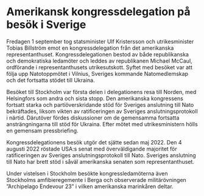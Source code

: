 # Amerikansk kongressdelegation på besök i Sverige

Fredagen 1 september tog statsminister Ulf Kristersson och utrikesminister Tobias Billström emot en kongressdelegation från det amerikanska representanthuset. Kongressdelegationen bestod av både republikanska och demokratiska ledamöter och leddes av republikanen Michael McCaul, ordförande i representanthusets utrikesutskott. Syftet med besöket var att följa upp Natotoppmötet i Vilnius, Sveriges kommande Natomedlemskap och det fortsatta stödet till Ukraina.


Besöket till Stockholm var första delen i delegationens resa till Norden, med Helsingfors som andra och sista stopp. Den amerikanska kongressens fortsatt starka och partiöverskridande stöd för Sveriges anslutning till Nato bekräftades, liksom vikten av ratificeringen av Sveriges anslutningsprotokoll i närtid. Därutöver fördes diskussioner om de gemensamma fortsatta ansträngningarna till stöd för Ukraina. Efter mötet med utrikesministern hölls en gemensam pressbriefing.

Kongressdelegationens besök utgör det sjätte sedan maj 2022\. Den 4 augusti 2022 röstade USA:s senat med överväldigande majoritet för ratificeringen av Sveriges anslutningsprotokoll till Nato. Sveriges anslutning till Nato har brett stöd i såväl amerikanska senaten som representanthuset.

Under vistelsen i Stockholm besökte kongressledamöterna även Stockholms amfibieregemente i Berga och observerade militärövningen ”Archipelago Endevour 23” i vilken amerikanska marinkåren deltar.
